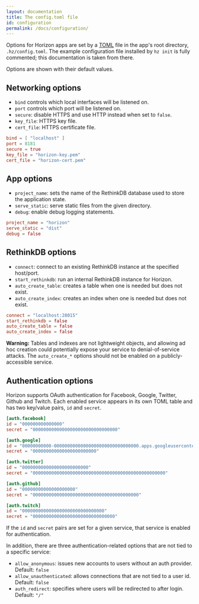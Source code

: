 ```yaml
---
layout: documentation
title: The config.toml file
id: configuration
permalink: /docs/configuration/
---
```


Options for Horizon apps are set by a [TOML][] file in the app's root directory, `.hz/config.toml`. The example configuration file installed by `hz init` is fully commented; this documentation is taken from there.

[TOML]: https://github.com/toml-lang/toml

Options are shown with their default values.

## Networking options

* `bind` controls which local interfaces will be listened on.
* `port` controls which port will be listened on.
* `secure`: disable HTTPS and use HTTP instead when set to `false`.
* `key_file`: HTTPS key file.
* `cert_file`: HTTPS certificate file.

```toml
bind = [ "localhost" ]
port = 8181
secure = true
key_file = "horizon-key.pem"
cert_file = "horizon-cert.pem"
```

## App options

* `project_name`: sets the name of the RethinkDB database used to store the application state.
* `serve_static`: serve static files from the given directory.
* `debug`: enable debug logging statements.

```toml
project_name = "horizon"
serve_static = "dist"
debug = false
```

## RethinkDB options

* `connect`: connect to an existing RethinkDB instance at the specified host/port.
* `start_rethinkdb`: run an internal RethinkDB instance for Horizon.
* `auto_create_table`: creates a table when one is needed but does not exist.
* `auto_create_index`: creates an index when one is needed but does not exist.

```toml
connect = "localhost:28015"
start_rethinkdb = false
auto_create_table = false
auto_create_index = false
```

__Warning:__ Tables and indexes are not lightweight objects, and allowing ad hoc creation could potentially expose your service to denial-of-service attacks. The `auto_create_*` options should not be enabled on a publicly-accessible service.

## Authentication options

Horizon supports OAuth authentication for Facebook, Google, Twitter, Github and Twitch. Each enabled service appears in its own TOML table and has two key/value pairs, `id` and `secret`.

```toml
[auth.facebook]
id = "000000000000000"
secret = "00000000000000000000000000000000"

[auth.google]
id = "00000000000-00000000000000000000000000000000.apps.googleusercontent.com"
secret = "000000000000000000000000"

[auth.twitter]
id = "0000000000000000000000000"
secret = "00000000000000000000000000000000000000000000000000"

[auth.github]
id = "00000000000000000000"
secret = "0000000000000000000000000000000000000000"

[auth.twitch]
id = "0000000000000000000000000000000"
secret = "0000000000000000000000000000000"
```

If the `id` and `secret` pairs are set for a given service, that service is enabled for authentication.

In addition, there are three authentication-related options that are not tied to a specific service:

* `allow_anonymous`: issues new accounts to users without an auth provider. Default: `false`
* `allow_unauthenticated`: allows connections that are not tied to a user id. Default: `false`
* `auth_redirect`: specifies where users will be redirected to after login. Default: `"/"`
